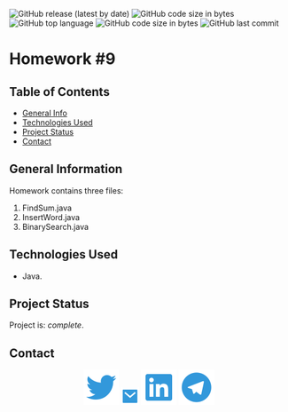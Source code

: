 ![GitHub release (latest by date)](https://img.shields.io/github/v/release/mypage-solutions/Lesson_9?color=green)
![GitHub code size in bytes](https://img.shields.io/github/languages/count/mypage-solutions/Lesson_9)
![GitHub top language](https://img.shields.io/github/languages/top/mypage-solutions/Lesson_9)
![GitHub code size in bytes](https://img.shields.io/github/languages/code-size/mypage-solutions/Lesson_9)
![GitHub last commit](https://img.shields.io/github/last-commit/mypage-solutions/Lesson_9)

# Homework #9

## Table of Contents

- [General Info](#general-information)
- [Technologies Used](#technologies-used)
- [Project Status](#project-status)
- [Contact](#contact)

## General Information

Homework contains three files:
1. FindSum.java
2. InsertWord.java
3. BinarySearch.java

## Technologies Used

- Java.

## Project Status

Project is: _complete_.

## Contact

<p align="center">
<a href="https://twitter.com/Michael22878035"><img src="https://github.com/mypage-solutions/Images/blob/main/Images/icons/twitter-fill%20(32).svg" /></a>
<a href="mailto:m_musienko@outlook.com"><img src="https://github.com/mypage-solutions/Images/blob/main/Images/icons/mail-fill.png" /></a>
<a href="https://www.linkedin.com/in/mykhailo-musiienko-80849880/"><img src="https://github.com/mypage-solutions/Images/blob/main/Images/icons/linkedin-box-fill%20(32).svg" /></a>
<a href="https://t.me/Mykhailo_Musiienko"><img src="https://github.com/mypage-solutions/Images/blob/main/Images/icons/telegram-fill%20(32).svg" /></a>
</p>

